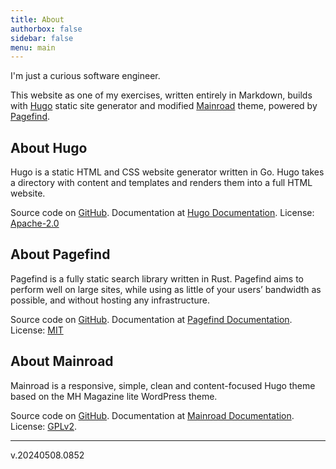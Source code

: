 ```yaml
---
title: About
authorbox: false
sidebar: false
menu: main
---
```


I'm just a curious software engineer.

This website as one of my exercises, written entirely in Markdown, builds with [Hugo](https://gohugo.io/) static site generator and modified [Mainroad](https://github.com/vimux/mainroad) theme, powered by [Pagefind](https://pagefind.app).

## About Hugo

Hugo is a static HTML and CSS website generator written in Go.  Hugo takes a directory with content and templates and renders them into a full HTML website.

Source code on [GitHub](https://github.com/gohugoio/hugo). Documentation at [Hugo Documentation](https://gohugo.io/getting-started/). License: [Apache-2.0](https://github.com/gohugoio/hugo#Apache-2.0-1-ov-file)

## About Pagefind

Pagefind is a fully static search library written in Rust. Pagefind aims to perform well on large sites, while using as little of your users’ bandwidth as possible, and without hosting any infrastructure.

Source code on [GitHub](https://github.com/cloudcannon/pagefind). Documentation at [Pagefind Documentation](https://pagefind.app/docs/). License: [MIT](https://github.com/cloudcannon/pagefind#MIT-1-ov-file)


## About Mainroad

Mainroad is a responsive, simple, clean and content-focused Hugo theme based on the MH Magazine lite WordPress theme.

Source code on [GitHub](https://github.com/vimux/mainroad). Documentation at [Mainroad Documentation](https://mainroad-demo.netlify.app/docs/). License: [GPLv2](https://github.com/vimux/mainroad/blob/master/LICENSE.md).

---

v.20240508.0852
